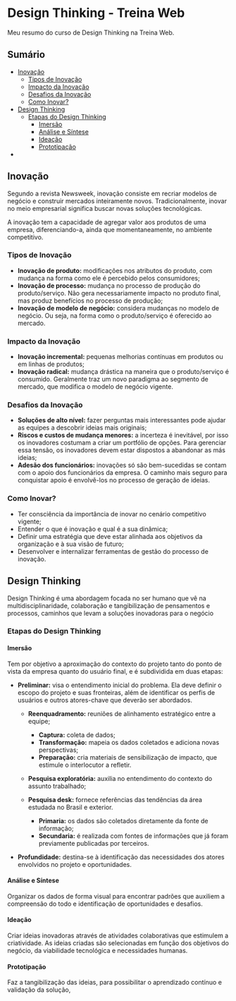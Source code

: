 # Design Thinking - Treina Web

Meu resumo do curso de Design Thinking na Treina Web.

## Sumário
- [Inovação](#inovação)
	- [Tipos de Inovação](#tipos-de-inovação)
	- [Impacto da Inovação](#impacto-da-inovação)
	- [Desafios da Inovação](#desafios-da-inovação)
	- [Como Inovar?](#como-inovar)
- [Design Thinking](#design-thinking)
	- [Etapas do Design Thinking](#etapas-do-design-thinking)
		- [Imersão](#imersão)
		- [Análise e Síntese](#análise-e-síntese)
		- [Ideação](#ideação)
		- [Prototipação](#prototipação)
- 
## Inovação
Segundo a revista Newsweek, inovação consiste em recriar modelos de negócio e construir mercados inteiramente novos. Tradicionalmente, inovar no meio empresarial significa buscar novas soluções tecnológicas.

A inovação tem a capacidade de agregar valor aos produtos de uma empresa, diferenciando-a, ainda que momentaneamente, no ambiente competitivo.

### Tipos de Inovação
- **Inovação de produto:** modificações nos atributos do produto, com mudança na forma como ele é percebido pelos consumidores;
- **Inovação de processo:** mudança no processo de produção do produto/serviço. Não gera necessariamente impacto no produto final, mas produz benefícios no processo de produção;
- **Inovação de modelo de negócio:** considera mudanças no modelo de negócio. Ou seja, na forma como o produto/serviço é oferecido ao mercado.

### Impacto da Inovação
- **Inovação incremental:** pequenas melhorias contínuas em produtos ou em linhas de produtos;
- **Inovação radical:** mudança drástica na maneira que o produto/serviço é consumido. Geralmente traz um novo paradigma ao segmento de mercado, que modifica o modelo de negócio vigente.

### Desafios da Inovação
- **Soluções de alto nível:** fazer perguntas mais interessantes pode ajudar as equipes a descobrir ideias mais originais;
- **Riscos e custos de mudança menores:** a incerteza é inevitável, por isso os inovadores costumam a criar um portfólio de opções. Para gerenciar essa tensão, os inovadores devem estar dispostos a abandonar as más ideias;
- **Adesão dos funcionários:** inovações só são bem-sucedidas se contam com o apoio dos funcionários da empresa. O caminho mais seguro para conquistar apoio é envolvê-los no processo de geração de ideias.

### Como Inovar?
- Ter consciência da importância de inovar no cenário competitivo vigente;
- Entender o que é inovação e qual é a sua dinâmica;
- Definir uma estratégia que deve estar alinhada aos objetivos da organização e à sua visão de futuro;
- Desenvolver e internalizar ferramentas de gestão do processo de inovação.

## Design Thinking
Design Thinking é uma abordagem focada no ser humano que vê na multidisciplinaridade, colaboração e tangibilização de pensamentos e processos, caminhos que levam a soluções inovadoras para o negócio

### Etapas do Design Thinking
#### Imersão
Tem por objetivo a aproximação do contexto do projeto tanto do ponto de vista da empresa quanto do usuário final, e é subdividida em duas etapas:
- **Preliminar:** visa o entendimento inicial do problema. Ela deve definir o escopo do projeto e suas fronteiras, além de identificar os perfis de usuários e outros atores-chave que deverão  ser abordados.
	- **Reenquadramento:** reuniões de alinhamento estratégico entre a equipe;
		- **Captura:** coleta de dados;
		- **Transformação:** mapeia os dados coletados e adiciona novas perspectivas;
		- **Preparação:** cria materiais de sensibilização de impacto, que estimule o interlocutor a refletir.

	- **Pesquisa exploratória:** auxilia no entendimento do contexto do assunto trabalhado;
	- **Pesquisa desk:** fornece referências das tendências da área estudada no Brasil e exterior.
		- **Primaria:** os dados são coletados diretamente da fonte de informação;
		- **Secundaria:** é realizada com fontes de informações que já foram previamente publicadas por terceiros.

- **Profundidade:** destina-se à identificação das necessidades dos atores envolvidos no projeto e oportunidades.



#### Análise e Síntese
Organizar os dados de forma visual para encontrar padrões que auxiliem a compreensão do todo e identificação de oportunidades e desafios.

#### Ideação
Criar ideias inovadoras através de atividades colaborativas que estimulem a criatividade. As ideias criadas são selecionadas em função dos objetivos do negócio, da viabilidade tecnológica e necessidades humanas.

#### Prototipação
Faz a tangibilização das ideias, para possibilitar o aprendizado contínuo e validação da solução,
